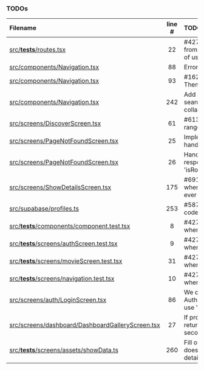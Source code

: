 ### TODOs
| Filename | line # | TODO |
|:------|:------:|:------|
| [src/__tests__/routes.tsx](src/__tests__/routes.tsx#L22) | 22 | #427 Import routes from main.tsx instead of using this |
| [src/components/Navigation.tsx](src/components/Navigation.tsx#L88) | 88 | Error handling if any |
| [src/components/Navigation.tsx](src/components/Navigation.tsx#L93) | 93 | #162 Use MUI ThemeProvider |
| [src/components/Navigation.tsx](src/components/Navigation.tsx#L242) | 242 | Add a transition when search is expanded or collapsed |
| [src/screens/DiscoverScreen.tsx](src/screens/DiscoverScreen.tsx#L61) | 61 | #613 Dynamic date range |
| [src/screens/PageNotFoundScreen.tsx](src/screens/PageNotFoundScreen.tsx#L25) | 25 | Implement better error handling |
| [src/screens/PageNotFoundScreen.tsx](src/screens/PageNotFoundScreen.tsx#L26) | 26 | Handle thrown responses with 'isRouteErrorResponse' |
| [src/screens/ShowDetailsScreen.tsx](src/screens/ShowDetailsScreen.tsx#L175) | 175 | #691 Handle case when no details are ever returned |
| [src/supabase/profiles.ts](src/supabase/profiles.ts#L253) | 253 | #587 Ensure country code is valid |
| [src/__tests__/components/component.test.tsx](src/__tests__/components/component.test.tsx#L8) | 8 | #427 Re-enable tests when UI stable |
| [src/__tests__/screens/authScreen.test.tsx](src/__tests__/screens/authScreen.test.tsx#L9) | 9 | #427 Re-enable tests when UI stable |
| [src/__tests__/screens/movieScreen.test.tsx](src/__tests__/screens/movieScreen.test.tsx#L31) | 31 | #427 Re-enable tests when UI stable |
| [src/__tests__/screens/navigation.test.tsx](src/__tests__/screens/navigation.test.tsx#L10) | 10 | #427 Re-enable tests when UI stable |
| [src/screens/auth/LoginScreen.tsx](src/screens/auth/LoginScreen.tsx#L86) | 86 | We could try to get the AuthApiError type and use 'cause' instead |
| [src/screens/dashboard/DashboardGalleryScreen.tsx](src/screens/dashboard/DashboardGalleryScreen.tsx#L27) | 27 | If profile does not return after a few seconds, |
| [src/__tests__/screens/assets/showData.ts](src/__tests__/screens/assets/showData.ts#L260) | 260 | Fill out rest of data, this does not have all details |
